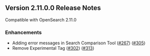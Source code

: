 ## Version 2.11.0.0 Release Notes

Compatible with OpenSearch 2.11.0

### Enhancements
* Adding error messages in Search Comparison Tool ([#267](https://github.com/opensearch-project/dashboards-search-relevance/pull/267)) ([#305](https://github.com/opensearch-project/dashboards-search-relevance/pull/305))
* Remove Experimental Tag ([#302](https://github.com/opensearch-project/dashboards-search-relevance/pull/302)) ([#313](https://github.com/opensearch-project/dashboards-search-relevance/pull/313))
